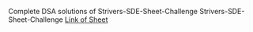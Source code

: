 Complete DSA solutions of Strivers-SDE-Sheet-Challenge
Strivers-SDE-Sheet-Challenge
[Link of Sheet](https://takeuforward.org/interviews/strivers-sde-sheet-top-coding-interview-problems/)
